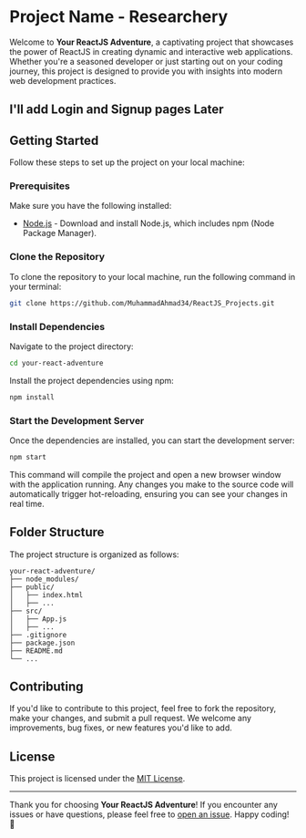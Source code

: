 # Project Name - Researchery

Welcome to **Your ReactJS Adventure**, a captivating project that showcases the power of ReactJS in creating dynamic and interactive web applications. Whether you're a seasoned developer or just starting out on your coding journey, this project is designed to provide you with insights into modern web development practices.

## I'll add Login and Signup pages Later


## Getting Started

Follow these steps to set up the project on your local machine:

### Prerequisites

Make sure you have the following installed:

- [Node.js](https://nodejs.org/) - Download and install Node.js, which includes npm (Node Package Manager).

### Clone the Repository

To clone the repository to your local machine, run the following command in your terminal:

```bash
git clone https://github.com/MuhammadAhmad34/ReactJS_Projects.git
```

### Install Dependencies

Navigate to the project directory:

```bash
cd your-react-adventure
```

Install the project dependencies using npm:

```bash
npm install
```

### Start the Development Server

Once the dependencies are installed, you can start the development server:

```bash
npm start
```

This command will compile the project and open a new browser window with the application running. Any changes you make to the source code will automatically trigger hot-reloading, ensuring you can see your changes in real time.

## Folder Structure

The project structure is organized as follows:

```
your-react-adventure/
├── node_modules/
├── public/
│   ├── index.html
│   ├── ...
├── src/
│   ├── App.js
│   ├── ...
├── .gitignore
├── package.json
├── README.md
└── ...
```

## Contributing

If you'd like to contribute to this project, feel free to fork the repository, make your changes, and submit a pull request. We welcome any improvements, bug fixes, or new features you'd like to add.

## License

This project is licensed under the [MIT License](LICENSE).

---

Thank you for choosing **Your ReactJS Adventure**! If you encounter any issues or have questions, please feel free to [open an issue](https://github.com/your-username/your-react-adventure/issues). Happy coding! 🚀
